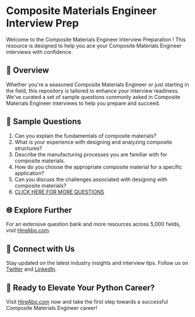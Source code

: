 # Composite Materials Engineer Interview Prep

Welcome to the Composite Materials Engineer Interview Preparation ! This resource is designed to help you ace your Composite Materials Engineer interviews with confidence.

## 🚀 Overview

Whether you're a seasoned Composite Materials Engineer or just starting in the field, this repository is tailored to enhance your interview readiness. We've curated a set of sample questions commonly asked in Composite Materials Engineer interviews to help you prepare and succeed.

## 📝 Sample Questions

1. Can you explain the fundamentals of composite materials?
2. What is your experience with designing and analyzing composite structures?
3. Describe the manufacturing processes you are familiar with for composite materials.
4. How do you choose the appropriate composite material for a specific application?
5. Can you discuss the challenges associated with designing with composite materials?
6. [CLICK HERE FOR MORE QUESTIONS](https://hireabo.com/job/3_1_34/Composite%20Materials%20Engineer)

## 🌐 Explore Further

For an extensive question bank and more resources across 5,000 fields, visit [HireAbo.com](https://www.hireabo.com).

## 📱 Connect with Us

Stay updated on the latest industry insights and interview tips. Follow us on [Twitter](https://twitter.com/hireabo) and [LinkedIn](https://www.linkedin.com/in/hire-abo-3609972a8/).

## 🚀 Ready to Elevate Your Python Career?

Visit [HireAbo.com](https://www.hireabo.com) now and take the first step towards a successful Composite Materials Engineer career!